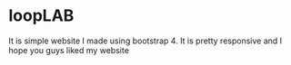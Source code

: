 # loopLAB
It is simple website I made using bootstrap 4. It is pretty responsive and I hope you guys liked my website
